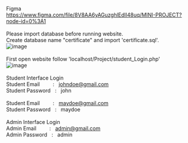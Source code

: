 Figma<br>
https://www.figma.com/file/8V8AA6yAGuzghlEdlI48uq/MINI-PROJECT?node-id=0%3A1
<br><br>
Please import database before running website.
<br>
Create database name "certificate" and import 'certificate.sql'.
<br>
![image](https://user-images.githubusercontent.com/84563606/164188971-3645d1ca-1f07-4286-a8a2-35ede86a2763.png)
<br><br>
First open website follow 'localhost/Project/student_Login.php'
<br>
![image](https://user-images.githubusercontent.com/84563606/164188586-58f4facf-fd2b-4a29-9adf-9618e7010055.png)
<br><br>
Student Interface Login
<br>
Student Email &nbsp;&nbsp;&nbsp;&nbsp;&nbsp;&nbsp;&nbsp; : &nbsp; johndoe@gmail.com
<br>
Student Password &nbsp; : &nbsp; john
<br><br>
Student Email &nbsp;&nbsp;&nbsp;&nbsp;&nbsp;&nbsp;&nbsp; : &nbsp; maydoe@gmail.com
<br>
Student Password &nbsp; : &nbsp; maydoe
<br><br>
Admin Interface Login
<br>
Admin Email &nbsp;&nbsp;&nbsp;&nbsp;&nbsp;&nbsp;&nbsp; : &nbsp; admin@gmail.com
<br>
Admin Password &nbsp; : &nbsp; admin
